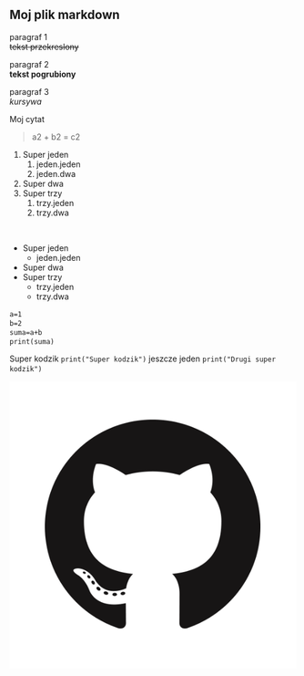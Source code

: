 ## Moj plik markdown

paragraf 1 </br>
~~tekst przekreslony~~

paragraf 2 </br>
**tekst pogrubiony**

paragraf 3 </br>
*kursywa*

Moj cytat

>a2 + b2 = c2

1. Super jeden
   1. jeden.jeden
   2. jeden.dwa
2. Super dwa
3. Super trzy
   1. trzy.jeden
   2. trzy.dwa
  
</br>

* Super jeden
  - jeden.jeden
* Super dwa
* Super trzy
  - trzy.jeden
  - trzy.dwa

~~~
a=1
b=2
suma=a+b
print(suma)
~~~

Super kodzik `print("Super kodzik")` jeszcze jeden `print("Drugi super kodzik")`

![src/GitHub-Mark.png](src/GitHub-Mark.png)


